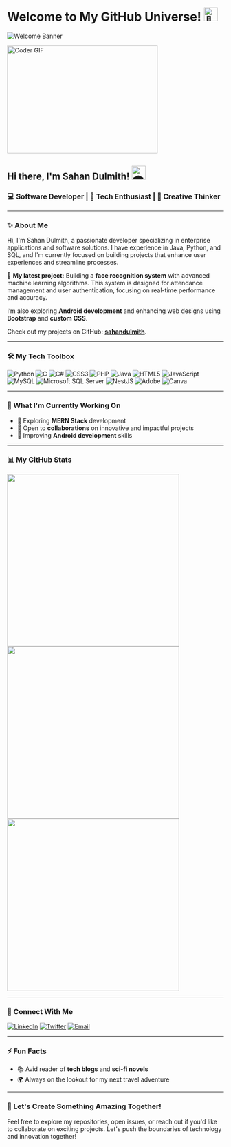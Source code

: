 # Welcome to My GitHub Universe! <picture><source srcset="https://fonts.gstatic.com/s/e/notoemoji/latest/1faa9/512.webp" type="image/webp"> <img src="https://fonts.gstatic.com/s/e/notoemoji/latest/1faa9/512.gif" alt="🪩" width="32" height="32"></picture>

![Welcome Banner](https://media.licdn.com/dms/image/D5616AQEnES6difoqrA/profile-displaybackgroundimage-shrink_350_1400/0/1694696296345?e=1724284800&v=beta&t=O1oGIMfrsHVnzSFp5GbH49gjGBLxDXpLOJVAuGPglSA)

<img alt="Coder GIF" height=250 width=350 src="https://cdn.dribbble.com/users/730703/screenshots/6581243/avento.gif" />

## Hi there, I'm Sahan Dulmith! <picture><source srcset="https://fonts.gstatic.com/s/e/notoemoji/latest/1f393/512.webp"><img src="https://fonts.gstatic.com/s/e/notoemoji/latest/1f393/512.gif" alt="🎓" width="32" height="32"></picture>

### 💻 Software Developer | 🚀 Tech Enthusiast | 🎨 Creative Thinker 

---

### ✨ About Me

Hi, I'm Sahan Dulmith, a passionate developer specializing in enterprise applications and software solutions. I have experience in Java, Python, and SQL, and I'm currently focused on building projects that enhance user experiences and streamline processes. 

🚀 **My latest project:** Building a **face recognition system** with advanced machine learning algorithms. This system is designed for attendance management and user authentication, focusing on real-time performance and accuracy.

I’m also exploring **Android development** and enhancing web designs using **Bootstrap** and **custom CSS**.

Check out my projects on GitHub: **[sahandulmith](https://github.com/sahandulmith)**.

---

### 🛠️ My Tech Toolbox

![Python](https://img.shields.io/badge/Python-3776AB?style=for-the-badge&logo=python&logoColor=white)
![C](https://img.shields.io/badge/c-%2300599C.svg?style=for-the-badge&logo=c&logoColor=white) 
![C#](https://img.shields.io/badge/c%23-%23239120.svg?style=for-the-badge&logo=csharp&logoColor=white) 
![CSS3](https://img.shields.io/badge/css3-%231572B6.svg?style=for-the-badge&logo=css3&logoColor=white) 
![PHP](https://img.shields.io/badge/php-%23777BB4.svg?style=for-the-badge&logo=php&logoColor=white) 
![Java](https://img.shields.io/badge/java-%23ED8B00.svg?style=for-the-badge&logo=openjdk&logoColor=white) 
![HTML5](https://img.shields.io/badge/html5-%23E34F26.svg?style=for-the-badge&logo=html5&logoColor=white) 
![JavaScript](https://img.shields.io/badge/javascript-%23323330.svg?style=for-the-badge&logo=javascript&logoColor=%23F7DF1E) 
![MySQL](https://img.shields.io/badge/mysql-%234479A1.svg?style=for-the-badge&logo=mysql&logoColor=white) 
![Microsoft SQL Server](https://img.shields.io/badge/Microsoft%20SQL%20Server-CC2927?style=for-the-badge&logo=microsoft%20sql%20server&logoColor=white) 
![NestJS](https://img.shields.io/badge/nestjs-%23E0234E.svg?style=for-the-badge&logo=nestjs&logoColor=white) 
![Adobe](https://img.shields.io/badge/adobe-%23FF0000.svg?style=for-the-badge&logo=adobe&logoColor=white) 
![Canva](https://img.shields.io/badge/Canva-%2300C4CC.svg?style=for-the-badge&logo=Canva&logoColor=white)

---

### 🌱 What I'm Currently Working On

- 🎯 Exploring **MERN Stack** development
- 🤝 Open to **collaborations** on innovative and impactful projects
- 🚀 Improving **Android development** skills

---

### 📊 My GitHub Stats

<img width=400 src='https://github-readme-stats.vercel.app/api?username=sahandulmith&theme=vue-dark&show_icons=true&hide_border=true&count_private=true' />

<img width=400 src='https://github-readme-streak-stats.herokuapp.com/?user=sahandulmith&theme=vue-dark&hide_border=true' />

<img width=400 src='https://github-readme-stats.vercel.app/api/top-langs/?username=sahandulmith&theme=vue-dark&show_icons=true&hide_border=true&layout=compact' />

---

### 🤝 Connect With Me

[![LinkedIn](https://img.shields.io/badge/LinkedIn-0A66C2?style=for-the-badge&logo=linkedin&logoColor=white)](https://www.linkedin.com/in/sahan-dulmith-5984371b2)
[![Twitter](https://img.shields.io/badge/Twitter-1DA1F2?style=for-the-badge&logo=twitter&logoColor=white)](https://x.com/SahanDulmith)
[![Email](https://img.shields.io/badge/Email-D14836?style=for-the-badge&logo=gmail&logoColor=white)](mailto:sahandulmith@gmail.com)

---

### ⚡ Fun Facts

- 📚 Avid reader of **tech blogs** and **sci-fi novels**
- 🌍 Always on the lookout for my next travel adventure

---

### 🚀 Let's Create Something Amazing Together!

Feel free to explore my repositories, open issues, or reach out if you'd like to collaborate on exciting projects. Let's push the boundaries of technology and innovation together!
